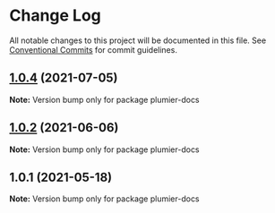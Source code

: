 # Change Log

All notable changes to this project will be documented in this file.
See [Conventional Commits](https://conventionalcommits.org) for commit guidelines.

## [1.0.4](https://github.com/plumier/plumier/compare/v1.0.3...v1.0.4) (2021-07-05)

**Note:** Version bump only for package plumier-docs





## [1.0.2](https://github.com/plumier/plumier/compare/v1.0.0...v1.0.2) (2021-06-06)

**Note:** Version bump only for package plumier-docs





## 1.0.1 (2021-05-18)

**Note:** Version bump only for package plumier-docs
